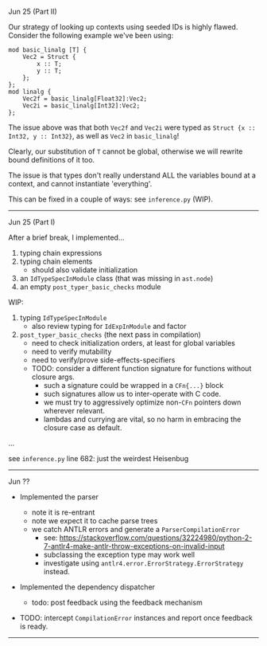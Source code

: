 Jun 25 (Part II)

Our strategy of looking up contexts using seeded IDs is highly flawed.
Consider the following example we've been using:

```
mod basic_linalg [T] {
    Vec2 = Struct {
        x :: T;
        y :: T;
    };
};
mod linalg {
    Vec2f = basic_linalg[Float32]:Vec2;
    Vec2i = basic_linalg[Int32]:Vec2;
};
```

The issue above was that both `Vec2f` and `Vec2i` were typed as
`Struct {x :: Int32, y :: Int32}`, as well as `Vec2` in `basic_linalg`!

Clearly, our substitution of `T` cannot be global, otherwise we will rewrite
bound definitions of it too.

The issue is that types don't really understand ALL the variables bound at a context,
and cannot instantiate 'everything'.

This can be fixed in a couple of ways: see `inference.py` (WIP).

---

Jun 25 (Part I)

After a brief break, I implemented...
1. typing chain expressions
2. typing chain elements
    - should also validate initialization
3. an `IdTypeSpecInModule` class (that was missing in `ast.node`)
4. an empty `post_typer_basic_checks` module

WIP:
1. typing `IdTypeSpecInModule`
    - also review typing for `IdExpInModule` and factor
2. `post_typer_basic_checks` (the next pass in compilation)
    - need to check initialization orders, at least for global variables
    - need to verify mutability
    - need to verify/prove side-effects-specifiers
    - TODO: consider a different function signature for functions without closure args.
        - such a signature could be wrapped in a `CFn{...}` block
        - such signatures allow us to inter-operate with C code. 
        - we must try to aggressively optimize non-`CFn` pointers down wherever relevant.
        - lambdas and currying are vital, so no harm in embracing the closure case as default.

...

see `inference.py` line 682: just the weirdest Heisenbug

---

Jun ??

- Implemented the parser
    - note it is re-entrant
    - note we expect it to cache parse trees
    - we catch ANTLR errors and generate a `ParserCompilationError`
      - see: https://stackoverflow.com/questions/32224980/python-2-7-antlr4-make-antlr-throw-exceptions-on-invalid-input
      - subclassing the exception type may work well
      - investigate using `antlr4.error.ErrorStrategy.ErrorStrategy` instead.

- Implemented the dependency dispatcher
    - todo: post feedback using the feedback mechanism
    
- TODO: intercept `CompilationError` instances and report once feedback is ready.

---
